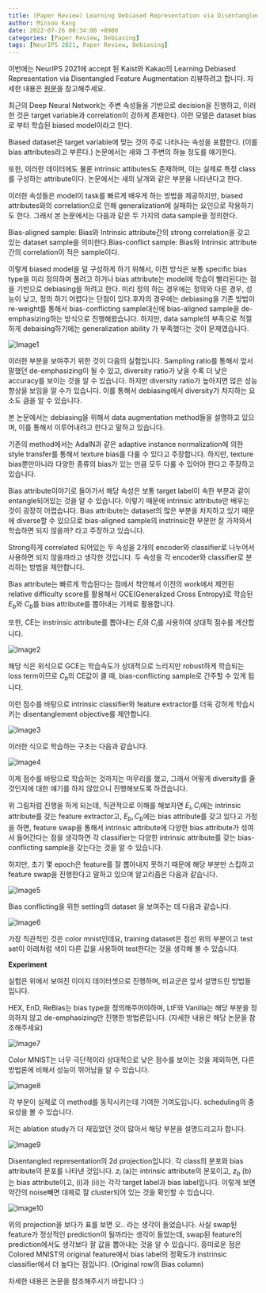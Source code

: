 ```yaml
---
title: (Paper Review) Learning Debiased Representation via Disentangled Feature Augmentation (NeurIPS 2021)
author: Minsoo Kang
date: 2022-07-26 00:34:00 +0900
categories: [Paper Review, Debiasing]
tags: [NeurIPS 2021, Paper Review, Debiasing]
---
```


이번에는 NeurIPS 2021에 accept 된 Kaist와 Kakao의 Learning Debiased Representation via Disentangled Feature Augmentation 리뷰하려고 합니다. 자세한 내용은 [원문](https://arxiv.org/pdf/2107.01372)을 참고해주세요. 

최근의 Deep Neural Network는 주변 속성들을 기반으로 decision을 진행하고, 이러한 것은 target variable과 correlation이 강하게 존재한다. 이런 모델은 dataset bias로 부터 학습된 biased model이라고 한다.

Biased dataset은 target variable에 맞는 것이 주로 나타나는 속성을 포함한다. (이를 bias attributes라고 부른다.) 논문에서는 새와 그 주변의 하늘 정도를 얘기한다.

또한, 이러한 데이터에도 물론 intrinsic attibutes도 존재하며, 이는 실제로 특정 class를 구성하는 attribute이다. 논문에서는 새의 날개와 같은 부분을 나타낸다고 한다.

이러한 속성들은 model이 task를 빠르게 배우게 하는 방법을 제공하지만, biased attributes와의 correlation으로 인해 generalization에 실패하는 요인으로 작용하기도 한다. 그래서 본 논문에서는 다음과 같은 두 가지의 data sample을 정의한다.

Bias-aligned sample: Bias와 Intrinsic attribute간의 strong correlation을 갖고 있는 dataset sample을 의미한다.Bias-conflict sample: Bias와 Intrinsic attribute간의 correlation이 적은 sample이다.

이렇게 biased model을 덜 구성하게 하기 위해서, 이전 방식은 보통 specific bias type을 미리 정의하여 풀려고 하거나 bias attribute는 model에 학습이 빨리된다는 점을 기반으로 debiasing을 하려고 한다. 미리 정의 하는 경우에는 정의와 다른 경우, 성능이 낮고, 정의 하기 어렵다는 단점이 있다.후자의 경우에는 debiasing을 기존 방법이 re-weight를 통해서 bias-conflicting sample대신에 bias-aligned sample을 de-emphasizing하는 방식으로 진행해왔습니다. 하지만, data sample의 부족으로 적절하게 debaising하기에는 generalization ability 가 부족했다는 것이 문제였습니다.

![Image1](/assets/paper_review/2022-07-26-Learning-Debiased/image1.png)

이러한 부분을 보여주기 위한 것이 다음의 실험입니다. Sampling ratio를 통해서 앞서 말했던 de-emphasizing이 될 수 있고, diversity ratio가 낮을 수록 더 낮은 accuracy를 보이는 것을 알 수 있습니다. 하지만 diversity ratio가 높아지면 많은 성능 향상을 보임을 알 수가 있습니다. 이를 통해서 debiasing에서 diversity가 차지하는 요소도 큼을 알 수 있습니다.

본 논문에서는 debiasing을 위해서 data augmentation method들을 설명하고 있으며, 이를 통해서 이루어내려고 한다고 말하고 있습니다.

기존의 method에서는 AdaIN과 같은 adaptive instance normalization에 의한 style transfer를 통해서 texture bias를 다룰 수 있다고 주장합니다. 하지만, texture bias뿐만아니라 다양한 종류의 bias가 있는 만큼 모두 다룰 수 있어야 한다고 주장하고 있습니다.

Bias attribute이야기로 돌아가서 해당 속성은 보통 target label이 속한 부분과 같이 entangle되어있는 것을 알 수 있습니다. 이렇기 때문에 intrinsic attribute만 배우는 것이 굉장히 어렵습니다. Bias attribute는 dataset의 많은 부분을 차지하고 있기 때문에 diverse할 수 있으므로 bias-aligned sample의 instrinsic한 부분만 잘 가져와서 학습하면 되지 않을까? 라고 주장하고 있습니다.

Strong하게 correlated 되어있는 두 속성을 2개의 encoder와 classifier로 나누어서 사용하면 되지 않을까라고 생각한 것입니다. 두 속성을 각 encoder와 classifier로 분리하는 방법을 제안합니다.

Bias attribute는 빠르게 학습된다는 점에서 착안해서 이전의 work에서 제안된 relative difficulty score를 활용해서 GCE(Generalized Cross Entropy)로 학습된 $E_b$와 $C_b$를 bias attribute를 뽑아내는 기제로 활용합니다.

또한, CE는 instrinsic attribute를 뽑아내는 $E_i$와 $C_i$를 사용하여 상대적 점수를 계산합니다.

![Image2](/assets/paper_review/2022-07-26-Learning-Debiased/image2.png)

해당 식은 위식으로 GCE는 학습속도가 상대적으로 느리지만 robust하게 학습되는 loss term이므로 $C_b$의 CE값이 클 때, bias-conflicting sample로 간주할 수 있게 됩니다.

이런 점수를 바탕으로 intrinsic classifier와 feature extractor를 더욱 강하게 학습시키는 disentanglement objective를 제안합니다.

![Image3](/assets/paper_review/2022-07-26-Learning-Debiased/image3.png)

이러한 식으로 학습하는 구조는 다음과 같습니다.

![Image4](/assets/paper_review/2022-07-26-Learning-Debiased/image4.png)

이제 점수를 바탕으로 학습하는 것까지는 마무리를 했고, 그래서 어떻게 diversity를 줄 것인지에 대한 얘기를 하지 않았으니 진행해보도록 하겠습니다.

위 그림처럼 진행을 하게 되는데, 직관적으로 이해를 해보자면 $E_{i}, C_i$에는 intrinsic attribute를 갖는 feature extractor고, $E_b, C_b$에는 bias attribute를 갖고 있다고 가정을 하면, feature swap을 통해서 intrinsic attribute에 다양한 bias attribute가 섞여서 들어간다는 점을 생각하면 각 classifier는 다양한 intrinsic attribute를 갖는 bias-conflicting sample을 갖는다는 것을 알 수 있습니다.

하지만, 초기 몇 epoch은 feature를 잘 뽑아내지 못하기 때문에 해당 부분만 스킵하고 feature swap을 진행한다고 말하고 있으며 알고리즘은 다음과 같습니다.

![Image5](/assets/paper_review/2022-07-26-Learning-Debiased/image5.png)

Bias conflicting을 위한 setting의 dataset 을 보여주는 데 다음과 같습니다.

![Image6](/assets/paper_review/2022-07-26-Learning-Debiased/image6.png)

가장 직관적인 것은 color mnist인데요, training dataset은 점선 위의 부분이고 test set이 아래처럼 색이 다른 값을 사용하여 test한다는 것을 생각해 볼 수 있습니다.

**Experiment**

실험은 위에서 보여진 이미지 데이터셋으로 진행하며, 비교군은 앞서 설명드린 방법들 입니다.

HEX, EnD, ReBias는 bias type을 정의해주어야하며, LtF와 Vanilla는 해당 부분을 정의하지 않고 de-emphasizing만 진행한 방법론입니다. (자세한 내용은 해당 논문을 참조해주세요)

![Image7](/assets/paper_review/2022-07-26-Learning-Debiased/image7.png)

Color MNIST는 너무 극단적이라 상대적으로 낮은 점수를 보이는 것을 제외하면, 다른 방법론에 비해서 성능이 뛰어남을 알 수 있습니다.

![Image8](/assets/paper_review/2022-07-26-Learning-Debiased/image8.png)

각 부분이 실제로 이 method를 동작시키는데 기여한 기여도입니다. scheduling의 중요성을 볼 수 있습니다.

저는 ablation study가 더 재밌었던 것이 많아서 해당 부분을 설명드리고자 합니다.

![Image9](/assets/paper_review/2022-07-26-Learning-Debiased/image9.png)

Disentangled representation의 2d projection입니다. 각 class의 분포와 bias attribute의 분포를 나타낸 것입니다. $z_i$ (a)는 intrinsic attribute의 분포이고, $z_b$ (b)는 bias attribute이고, (i)과 (ii)는 각각 target label과 bias label입니다. 이렇게 보면 약간의 noise빼면 대체로 잘 cluster되어 있는 것을 확인할 수 있습니다.

![Image10](/assets/paper_review/2022-07-26-Learning-Debiased/image10.png)

위의 projection을 보다가 표를 보면 오.. 라는 생각이 들었습니다. 사실 swap된 feature가 정상적인 prediction이 될까라는 생각이 들었는데, swap된 feature의 prediction에서도 생각보다 잘 값을 뽑아내는 것을 알 수 있습니다. 흥미로운 점은 Colored MNIST의 original feature에서 bias label의 정확도가 instrinsic classifier에서 더 높다는 점입니다. (Original row의 Bias column)

자세한 내용은 논문을 참조해주시기 바랍니다 :)